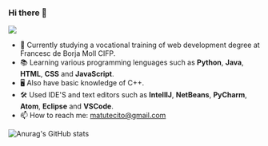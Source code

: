 ### Hi there 👋
![](https://komarev.com/ghpvc/?username=MatiasAGomezJ&color=blueviolet)
- 🌱 Currently studying a vocational training of web development degree at Francesc de Borja Moll CIFP.
- 📚 Learning various programming lenguages such as **Python**, **Java**, **HTML**, **CSS** and **JavaScript**.
- 🖥️ Also have basic knowledge of C++.
- 🛠️ Used IDE'S and text editors such as **IntellIJ**, **NetBeans**, **PyCharm**, **Atom**, **Eclipse** and **VSCode**.
- 📫 How to reach me: matutecito@gmail.com

![Anurag's GitHub stats](https://github-readme-stats.vercel.app/api?username=MatiasAGomezJ&show_icons=true&theme=radical)
